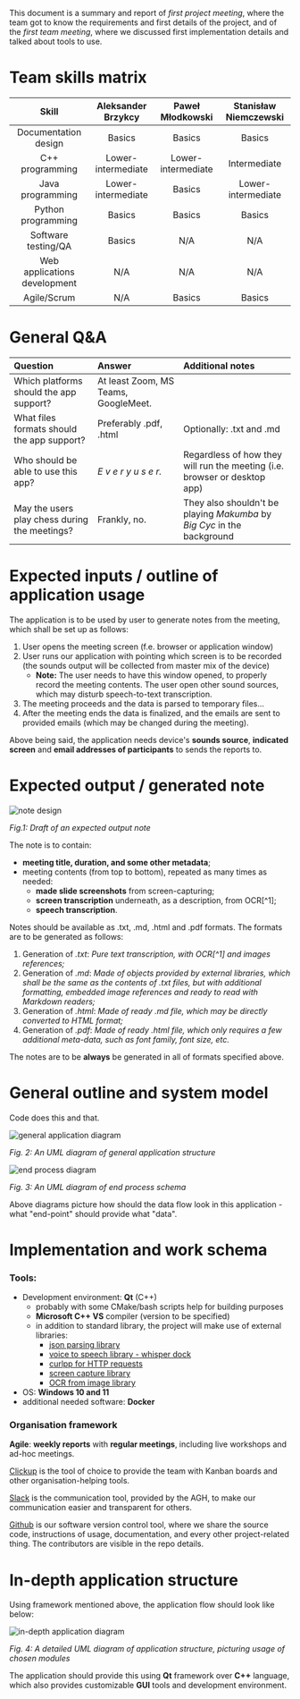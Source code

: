 This document is a summary and report of *first project meeting*, where the team got to know the requirements and first details of the project, and of the *first team meeting*, where we discussed first implementation details and talked about tools to use.

# Team skills matrix

| Skill | Aleksander Brzykcy | Paweł Młodkowski | Stanisław Niemczewski |
| :---: | :---: | :---: | :---: |
| Documentation design | Basics | Basics | Basics | 
| C++ programming | Lower-intermediate | Lower-intermediate | Intermediate | 
| Java programming | Lower-intermediate | Basics | Lower-intermediate | 
| Python programming | Basics | Basics | Basics | 
| Software testing/QA | Basics | N/A | N/A | 
| Web applications development | N/A | N/A | N/A | 
| Agile/Scrum | N/A | Basics | Basics | 

# General Q&A

| Question | Answer | Additional notes |
| :--- | :--- | :--- |
| Which platforms should the app support? | At least Zoom, MS Teams, GoogleMeet. | | 
| What files formats should the app support? | Preferably .pdf, .html | Optionally: .txt and .md |
| Who should be able to use this app? | *E v e r y   u s e r.* | Regardless of how they will run the meeting (i.e. browser or desktop app) |
| May the users play chess during the meetings? | Frankly, no. | They also shouldn't be playing *Makumba* by *Big Cyc* in the background |

# Expected inputs / outline of application usage

The application is to be used by user to generate notes from the meeting, which shall be set up as follows:
1. User opens the meeting screen (f.e. browser or application window)
2. User runs our application with pointing which screen is to be recorded (the sounds output will be collected from master mix of the device)
	- **Note:** The user needs to have this window opened, to properly record the meeting contents. The user open other sound sources, which may disturb speech-to-text transcription.
3. The meeting proceeds and the data is parsed to temporary files...
4. After the meeting ends the data is finalized, and the emails are sent to provided emails (which may be changed during the meeting).

Above being said, the application needs device's **sounds source**, **indicated screen** and **email addresses of participants** to sends the reports to.

# Expected output / generated note

![note design](attachments/note_design.png)

*Fig.1: Draft of an expected output note*

The note is to contain:
- **meeting title, duration, and some other metadata**;
- meeting contents (from top to bottom), repeated as many times as needed:
	- **made slide screenshots** from screen-capturing;
	- **screen transcription** underneath, as a description, from OCR[^1];
	- **speech transcription**.

Notes should be available as .txt, .md, .html and .pdf formats. The formats are to be generated as follows:
1. Generation of *.txt*: *Pure text transcription, with OCR[^1] and images references;*
2. Generation of *.md*: *Made of objects provided by external libraries, which shall be the same as the contents of .txt files, but with additional formatting, embedded image references and ready to read with Markdown readers;*
3. Generation of *.html*: *Made of ready .md file, which may be directly converted to HTML format;*
4. Generation of *.pdf*: *Made of ready .html file, which only requires a few additional meta-data, such as font family, font size, etc.*

The notes are to be **always** be generated in all of formats specified above.

# General outline and system model

Code does this and that.

![general application diagram](general_application_diagram.png)

*Fig. 2: An UML diagram of general application structure*

![end process diagram](attachments/end_process_diagram.png)

*Fig. 3: An UML diagram of end process schema*

Above diagrams picture how should the data flow look in this application - what "end-point" should provide what "data".

# Implementation and work schema 

### Tools:
- Development environment: **Qt** (C++)
	- probably with some CMake/bash scripts help for building purposes
	- **Microsoft C++ VS** compiler (version to be specified)
	- in addition to standard library, the project will make use of external libraries:
		- [json parsing library](https://github.com/nlohmann/json)
		- [voice to speech library - whisper dock](https://github.com/ErcinDedeoglu/WhisperDock)
		- [curlpp for HTTP requests](https://github.com/jpbarrette/curlpp)
		- [screen capture library](https://github.com/JKnightGURU/ScreenCaptureLib)
		- [OCR from image library](https://github.com/tesseract-ocr/tesseract)
- OS: **Windows 10 and 11**
- additional needed software: **Docker**

### Organisation framework

**Agile**: **weekly reports** with **regular meetings**, including live workshops and ad-hoc meetings.

[Clickup](https://clickup.com) is the tool of choice to provide the team with Kanban boards and other organisation-helping tools.

[Slack](https://slack.com) is the communication tool, provided by the AGH, to make our communication easier and transparent for others.

[Github](https://github.com/stas420/2ects_io_project) is our software version control tool, where we share the source code, instructions of usage, documentation, and every other project-related thing. The contributors are visible in the repo details.

# In-depth application structure

Using framework mentioned above, the application flow should look like below:

![in-depth application diagram](attachments/in-depth_application_diagram.png)

*Fig. 4: A detailed UML diagram of application structure, picturing usage of chosen modules*

The application should provide this using **Qt** framework over **C++** language, which also provides customizable **GUI** tools and development environment.